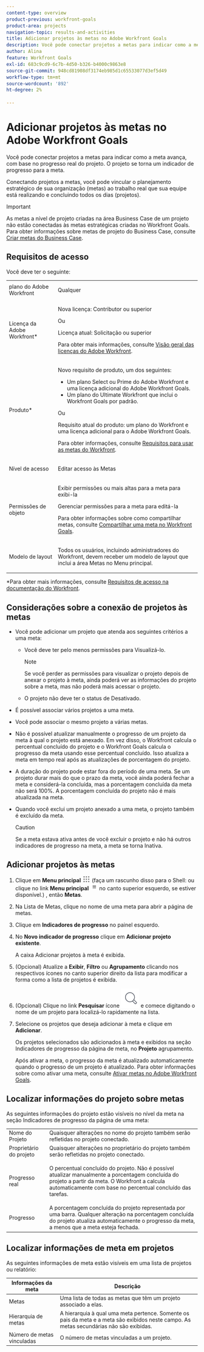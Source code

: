 ```yaml
---
content-type: overview
product-previous: workfront-goals
product-area: projects
navigation-topic: results-and-activities
title: Adicionar projetos às metas no Adobe Workfront Goals
description: Você pode conectar projetos a metas para indicar como a meta avança, com base no progresso real do projeto. O projeto se torna um indicador de progresso para a meta.
author: Alina
feature: Workfront Goals
exl-id: 683c9cd9-6c7b-4d50-b326-b4000c9863e8
source-git-commit: 948cd81908df3174eb985d1c65533077d3ef5d49
workflow-type: tm+mt
source-wordcount: '892'
ht-degree: 2%

---
```


# Adicionar projetos às metas no Adobe Workfront Goals

<!--
THIS MIGHT NEED TO BE RENAMED BECAUSE THERE WILL BE OTHER OBJECTS CONNECTED TO GOALS IN THE FUTURE
-->

Você pode conectar projetos a metas para indicar como a meta avança, com base no progresso real do projeto. O projeto se torna um indicador de progresso para a meta.

Conectando projetos a metas, você pode vincular o planejamento estratégico de sua organização (metas) ao trabalho real que sua equipe está realizando e concluindo todos os dias (projetos).

>[!IMPORTANT]
>
>As metas a nível de projeto criadas na área Business Case de um projeto não estão conectadas às metas estratégicas criadas no Workfront Goals. Para obter informações sobre metas de projeto do Business Case, consulte [Criar metas do Business Case](../../manage-work/projects/define-a-business-case/create-business-case-goals.md).


## Requisitos de acesso

Você deve ter o seguinte:

<table style="table-layout:auto">
<col>
</col>
<col>
</col>
<tbody>
 <tr>
 <td role="rowheader">plano do Adobe Workfront</td>
 <td>
 <p>Qualquer</p>

</td>
 </tr>
 <tr>
 <td role="rowheader">Licença da Adobe Workfront*</td>
 <td>
 <p>Nova licença: Contributor ou superior</p>
 Ou
 <p>Licença atual: Solicitação ou superior</p> <p>Para obter mais informações, consulte <a href="../../administration-and-setup/add-users/access-levels-and-object-permissions/wf-licenses.md" class="MCXref xref">Visão geral das licenças do Adobe Workfront</a>.</p> </td>
 </tr>
 <tr>
 <td role="rowheader">Produto*</td>
 <td>
 <p> Novo requisito de produto, um dos seguintes: </p>
<ul>
<li>Um plano Select ou Prime do Adobe Workfront e uma licença adicional do Adobe Workfront Goals.</li>
<li>Um plano do Ultimate Workfront que inclui o Workfront Goals por padrão. </li></ul>
 <p>Ou</p>
 <p>Requisito atual do produto: um plano do Workfront e uma licença adicional para o Adobe Workfront Goals. </p> <p>Para obter informações, consulte <a href="../../workfront-goals/goal-management/access-needed-for-wf-goals.md" class="MCXref xref">Requisitos para usar as metas do Workfront</a>. </p> </td>
 </tr>
 <tr>
 <td role="rowheader">Nível de acesso</td>
 <td> <p>Editar acesso às Metas</p> </td>
 </tr>
 <tr data-mc-conditions="">
 <td role="rowheader">Permissões de objeto</td>
 <td>
  <div>
  <p>Exibir permissões ou mais altas para a meta para exibi-la</p>
  <p>Gerenciar permissões para a meta para editá-la</p>
  <p>Para obter informações sobre como compartilhar metas, consulte <a href="../../workfront-goals/workfront-goals-settings/share-a-goal.md" class="MCXref xref">Compartilhar uma meta no Workfront Goals</a>. </p>
  </div> </td>
 </tr>
 <tr>
   <td role="rowheader"><p>Modelo de layout</p></td>
   <td> <p>Todos os usuários, incluindo administradores do Workfront, devem receber um modelo de layout que inclui a área Metas no Menu principal. </p>  
</td>
  </tr>
</tbody>
</table>

*Para obter mais informações, consulte [Requisitos de acesso na documentação do Workfront](/help/quicksilver/administration-and-setup/add-users/access-levels-and-object-permissions/access-level-requirements-in-documentation.md).

## Considerações sobre a conexão de projetos às metas

* Você pode adicionar um projeto que atenda aos seguintes critérios a uma meta:

   * Você deve ter pelo menos permissões para Visualizá-lo.

     >[!NOTE]
     >
     >Se você perder as permissões para visualizar o projeto depois de anexar o projeto à meta, ainda poderá ver as informações do projeto sobre a meta, mas não poderá mais acessar o projeto.

   * O projeto não deve ter o status de Desativado.

* É possível associar vários projetos a uma meta.
* Você pode associar o mesmo projeto a várias metas.
* Não é possível atualizar manualmente o progresso de um projeto da meta à qual o projeto está anexado. Em vez disso, o Workfront calcula o percentual concluído do projeto e o Workfront Goals calcula o progresso da meta usando esse percentual concluído. Isso atualiza a meta em tempo real após as atualizações de porcentagem do projeto.
* A duração do projeto pode estar fora do período de uma meta. Se um projeto durar mais do que o prazo da meta, você ainda poderá fechar a meta e considerá-la concluída, mas a porcentagem concluída da meta não será 100%. A porcentagem concluída do projeto não é mais atualizada na meta.

<!--this is no longer visible in the new redesigned interface for goals: logged a bug for this: https://experience.adobe.com/#/@adobeinternalworkfront/so:hub-Hub/workfront/issue/63ceb049000080d30022aab9a359f6f1/updates - but confirmed that this will not be brought back at least for now - Jan 2023. 

There is an indication on the goal list that the project no longer updates progress for the goal.

  ![](assets/goal-closed-project-active-warning-goal-list-350x94.png)
-->

* Quando você exclui um projeto anexado a uma meta, o projeto também é excluído da meta.

  >[!CAUTION]
  >
  >Se a meta estava ativa antes de você excluir o projeto e não há outros indicadores de progresso na meta, a meta se torna Inativa.


## Adicionar projetos às metas

1. Clique em **Menu principal** ![](assets/main-menu-icon.png) (faça um rascunho disso para o Shell: ou clique no link **Menu principal** ![](assets/three-line-main-menu-icon.png) no canto superior esquerdo, se estiver disponível.) , então **Metas**.
1. Na Lista de Metas, clique no nome de uma meta para abrir a página de metas.
1. Clique em **Indicadores de progresso** no painel esquerdo.
1. No **Novo indicador de progresso** clique em **Adicionar projeto existente**.

   A caixa Adicionar projetos à meta é exibida.
1. (Opcional) Atualize a **Exibir**, **Filtro** ou **Agrupamento** clicando nos respectivos ícones no canto superior direito da lista para modificar a forma como a lista de projetos é exibida.
1. (Opcional) Clique no link **Pesquisar** ícone ![](assets/search-icon.png) e comece digitando o nome de um projeto para localizá-lo rapidamente na lista.
1. Selecione os projetos que deseja adicionar à meta e clique em **Adicionar**.

   Os projetos selecionados são adicionados à meta e exibidos na seção Indicadores de progresso da página de meta, no **Projeto** agrupamento.

   Após ativar a meta, o progresso da meta é atualizado automaticamente quando o progresso de um projeto é atualizado. Para obter informações sobre como ativar uma meta, consulte [Ativar metas no Adobe Workfront Goals](../goal-management/activate-goals.md).

## Localizar informações do projeto sobre metas

<p>
As seguintes informações do projeto estão visíveis no nível da meta na seção Indicadores de progresso da página de uma meta:

</p>

<table>
  <tr>
   <td>Nome do Projeto
   </td>
   <td>Quaisquer alterações no nome do projeto também serão refletidas no projeto conectado.
   </td>
  </tr>
  <tr>
   <td>Proprietário do projeto
   </td>
   <td>Quaisquer alterações no proprietário do projeto também serão refletidas no projeto conectado.
   </td>
  </tr>
    <tr>
   <td>Progresso real
   </td>
   <td> <p>O percentual concluído do projeto. Não é possível atualizar manualmente a porcentagem concluída do projeto a partir da meta. O Workfront a calcula automaticamente com base no percentual concluído das tarefas. </p>
   </td>
  </tr>
  <tr>
   <td>Progresso
   </td>
   <td>A porcentagem concluída do projeto representada por uma barra. Qualquer alteração na porcentagem concluída do projeto atualiza automaticamente o progresso da meta, a menos que a meta esteja fechada.
   </td>
  </tr>

</table>

## Localizar informações de meta em projetos

As seguintes informações de meta estão visíveis em uma lista de projetos ou relatório:

| Informações da meta | Descrição |
|---|---|
| Metas | Uma lista de todas as metas que têm um projeto associado a elas. |
| Hierarquia de metas | A hierarquia à qual uma meta pertence. Somente os pais da meta e a meta são exibidos neste campo. As metas secundárias não são exibidas. |
| Número de metas vinculadas | O número de metas vinculadas a um projeto. |
